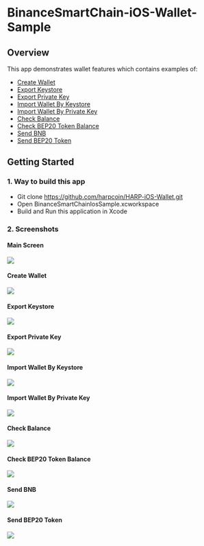 # BinanceSmartChain-iOS-Wallet-Sample

## Overview 

This app demonstrates wallet features which contains examples of: 
  - [Create Wallet](#create-wallet)
  - [Export Keystore](#export-keystore)
  - [Export Private Key](#export-private-key)
  - [Import Wallet By Keystore](#import-wallet-by-keystore)
  - [Import Wallet By Private Key](#import-wallet-by-private-key)
  - [Check Balance](#check-balance)
  - [Check BEP20 Token Balance](#check-bep20-token-balance)
  - [Send BNB](#send-bnb)
  - [Send BEP20 Token](#send-bep20-token)
  
  ## Getting Started 
  
  ### 1. Way to build this app 
  - Git clone https://github.com/harpcoin/HARP-iOS-Wallet.git
  - Open BinanceSmartChainIosSample.xcworkspace
  - Build and Run this application in Xcode 

  ### 2. Screenshots
  
  #### Main Screen
  <img src="https://centerprime.technology/static/images/github/binance smart chain ios/main_screen.png">

  #### Create Wallet 
  <img src="https://centerprime.technology/static/images/github/binance smart chain ios/create_wallet.png">

  #### Export Keystore
  <img src="https://centerprime.technology/static/images/github/binance smart chain ios/export_keystore.png">

  #### Export Private Key
  <img src="https://centerprime.technology/static/images/github/binance smart chain ios/export_private_key.png">

  #### Import Wallet By Keystore
  <img src="https://centerprime.technology/static/images/github/binance smart chain ios/import_wallet_by_keystore.png">

  #### Import Wallet By Private Key
  <img src="https://centerprime.technology/static/images/github/binance smart chain ios/import_wallet_by_private_key.png"> 

  #### Check Balance
  <img src="https://centerprime.technology/static/images/github/binance smart chain ios/check_balance.png">  

  #### Check BEP20 Token Balance
  <img src="https://centerprime.technology/static/images/github/binance smart chain ios/check_token_balance.png">  

  #### Send BNB
  <img src="https://centerprime.technology/static/images/github/binance smart chain ios/send_bnb.png">

  #### Send BEP20 Token 
  <img src="https://centerprime.technology/static/images/github/binance smart chain ios/send_bep20_token.png"> 
